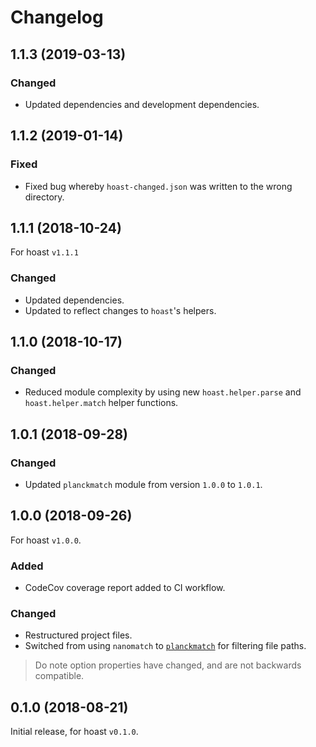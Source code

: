 # Changelog

## 1.1.3 (2019-03-13)
### Changed
+ Updated dependencies and development dependencies.

## 1.1.2 (2019-01-14)
### Fixed
+ Fixed bug whereby `hoast-changed.json` was written to the wrong directory.

## 1.1.1 (2018-10-24)
For hoast `v1.1.1`
### Changed
+ Updated dependencies.
+ Updated to reflect changes to `hoast`'s helpers.

## 1.1.0 (2018-10-17)
### Changed
+ Reduced module complexity by using new `hoast.helper.parse` and `hoast.helper.match` helper functions.

## 1.0.1 (2018-09-28)
### Changed
+ Updated `planckmatch` module from version `1.0.0` to `1.0.1`.

## 1.0.0 (2018-09-26)
For hoast `v1.0.0`.
### Added
+ CodeCov coverage report added to CI workflow.
### Changed
+ Restructured project files.
+ Switched from using `nanomatch` to [`planckmatch`](https://github.com/redkenrok/node-planckmatch#readme) for filtering file paths.

> Do note option properties have changed, and are not backwards compatible.

## 0.1.0 (2018-08-21)
Initial release, for hoast `v0.1.0`.